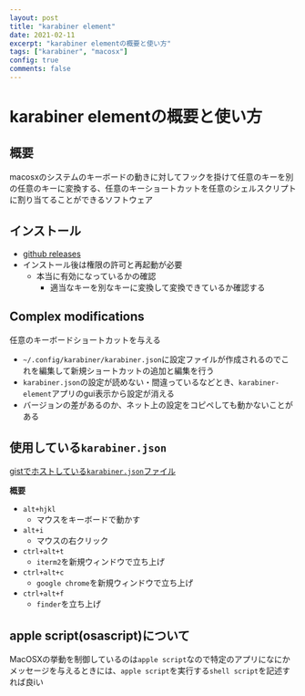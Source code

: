 ```yaml
---
layout: post
title: "karabiner element"
date: 2021-02-11
excerpt: "karabiner elementの概要と使い方"
tags: ["karabiner", "macosx"]
config: true
comments: false
---
```


# karabiner elementの概要と使い方

## 概要
macosxのシステムのキーボードの動きに対してフックを掛けて任意のキーを別の任意のキーに変換する、任意のキーショートカットを任意のシェルスクリプトに割り当てることができるソフトウェア


## インストール
 - [github releases](https://github.com/pqrs-org/Karabiner-Elements/releases)
 - インストール後は権限の許可と再起動が必要
   - 本当に有効になっているかの確認
     - 適当なキーを別なキーに変換して変換できているか確認する

## Complex modifications
任意のキーボードショートカットを与える

 - `~/.config/karabiner/karabiner.json`に設定ファイルが作成されるのでこれを編集して新規ショートカットの追加と編集を行う
 - `karabiner.json`の設定が読めない・間違っているなどとき、`karabiner-element`アプリのgui表示から設定が消える
 - バージョンの差があるのか、ネット上の設定をコピペしても動かないことがある

## 使用している`karabiner.json`

[gistでホストしている`karabiner.json`ファイル](https://gist.github.com/GINK03/7d646e1da20af7e51b30759f1b46d441)


**概要**
 - `alt+hjkl`
   - マウスをキーボードで動かす
 - `alt+i`
   - マウスの右クリック
 - `ctrl+alt+t`
   - `iterm2`を新規ウィンドウで立ち上げ
 - `ctrl+alt+c`
   - `google chrome`を新規ウィンドウで立ち上げ
 - `ctrl+alt+f`
   - `finder`を立ち上げ

## apple script(osascript)について
MacOSXの挙動を制御しているのは`apple script`なので特定のアプリになにかメッセージを与えるときには、`apple script`を実行する`shell script`を記述すれば良iい

